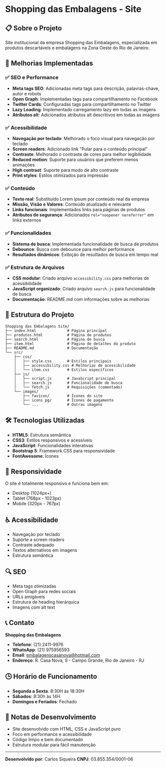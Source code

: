 # Shopping das Embalagens - Site

## 📋 Sobre o Projeto

Site institucional da empresa Shopping das Embalagens, especializada em produtos descartáveis e embalagens na Zona Oeste do Rio de Janeiro.

## 🚀 Melhorias Implementadas

### ✅ SEO e Performance
- **Meta tags SEO**: Adicionadas meta tags para descrição, palavras-chave, autor e robots
- **Open Graph**: Implementadas tags para compartilhamento no Facebook
- **Twitter Cards**: Configuradas tags para compartilhamento no Twitter
- **Lazy Loading**: Implementado carregamento lazy em todas as imagens
- **Atributos alt**: Adicionados atributos alt descritivos em todas as imagens

### ✅ Acessibilidade
- **Navegação por teclado**: Melhorado o foco visual para navegação por teclado
- **Screen readers**: Adicionado link "Pular para o conteúdo principal"
- **Contraste**: Melhorado o contraste de cores para melhor legibilidade
- **Reduced motion**: Suporte para usuários que preferem menos animações
- **High contrast**: Suporte para modo de alto contraste
- **Print styles**: Estilos otimizados para impressão

### ✅ Conteúdo
- **Texto real**: Substituído Lorem ipsum por conteúdo real da empresa
- **Missão, Visão e Valores**: Conteúdo atualizado e relevante
- **Links funcionais**: Implementados links para páginas de produtos
- **Atributos de segurança**: Adicionados `rel="noopener noreferrer"` em links externos

### ✅ Funcionalidades
- **Sistema de busca**: Implementada funcionalidade de busca de produtos
- **Debounce**: Busca com debounce para melhor performance
- **Resultados dinâmicos**: Exibição de resultados de busca em tempo real

### ✅ Estrutura de Arquivos
- **CSS modular**: Criado arquivo `accessibility.css` para melhorias de acessibilidade
- **JavaScript organizado**: Criado arquivo `search.js` para funcionalidade de busca
- **Documentação**: README.md com informações sobre as melhorias

## 📁 Estrutura do Projeto

```
Shopping das Embalagens Site/
├── index.html              # Página principal
├── produtos.html           # Página de produtos
├── search.html             # Página de busca
├── item.html               # Página de detalhes do produto
├── README.md               # Documentação
└── src/
    ├── css/
    │   ├── style.css       # Estilos principais
    │   ├── accessibility.css # Melhorias de acessibilidade
    │   └── item.css        # Estilos específicos
    ├── js/
    │   ├── script.js       # JavaScript principal
    │   ├── search.js       # Funcionalidade de busca
    │   └── fetch.js        # Requisições (comentado)
    └── images/
        ├── favicon/        # Ícones do site
        ├── icons pg/       # Ícones de pagamento
        └── ...             # Outras imagens
```

## 🛠️ Tecnologias Utilizadas

- **HTML5**: Estrutura semântica
- **CSS3**: Estilos responsivos e acessíveis
- **JavaScript**: Funcionalidades interativas
- **Bootstrap 5**: Framework CSS para responsividade
- **FontAwesome**: Ícones

## 📱 Responsividade

O site é totalmente responsivo e funciona bem em:
- Desktop (1024px+)
- Tablet (768px - 1023px)
- Mobile (320px - 767px)

## ♿ Acessibilidade

- Navegação por teclado
- Suporte a screen readers
- Contraste adequado
- Textos alternativos em imagens
- Estrutura semântica

## 🔍 SEO

- Meta tags otimizadas
- Open Graph para redes sociais
- URLs amigáveis
- Estrutura de heading hierárquica
- Imagens com alt text

## 📞 Contato

**Shopping das Embalagens**
- **Telefone**: (21) 2411-9976
- **WhatsApp**: (21) 975956593
- **Email**: embalagenscasanova@hotmail.com
- **Endereço**: R. Casa Nova, 9 - Campo Grande, Rio de Janeiro - RJ

## 🕒 Horário de Funcionamento

- **Segunda a Sexta**: 8:30H às 18:30H
- **Sábados**: 8:30h às 14H
- **Domingos e Feriados**: Fechado

## 📝 Notas de Desenvolvimento

- Site desenvolvido com HTML, CSS e JavaScript puro
- Foco em performance e acessibilidade
- Código limpo e bem documentado
- Estrutura modular para fácil manutenção

---

**Desenvolvido por**: Carlos Siqueira
**CNPJ**: 03.855.354/0001-06 